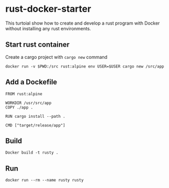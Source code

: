 # rust-docker-starter

This turtoial show how to create and develop a rust program with Docker without installing any rust environments.

## Start rust container

Create a cargo project with `cargo new` command
```shell
docker run -v $PWD:/src rust:alpine env USER=$USER cargo new /src/app
```


## Add a Dockefile

```
FROM rust:alpine

WORKDIR /usr/src/app
COPY ./app .

RUN cargo install --path .

CMD ["target/release/app"]
```

## Build 

```shell
Docker build -t rusty .
```


## Run

``` Run
docker run --rm --name rusty rusty
```
